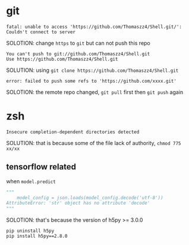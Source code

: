 # git 

```shell
fatal: unable to access 'https://github.com/Thomaszz4/Shell.git/': Couldn't connect to server
```

SOLOTION: change `https` to `git`  but can not push this repo

```shell
You can't push to git://github.com/Thomaszz4/Shell.git
Use https://github.com/Thomaszz4/Shell.git
```

SOLUTION: using `git clone https://github.com/Thomaszz4/Shell.git`

```shell
error: failed to push some refs to 'https://github.com/xxxx.git'
```

SOLOTION: the remote repo changed, `git pull` first then `git push` again

# zsh

```shell
Insecure completion-dependent directories detected
```

SOLUTION: that is because some of the file lack of authority, `chmod 775 xx/xx`

## tensorflow related

when `model.predict`

```python
"""
    model_config = json.loads(model_config.decode('utf-8'))
AttributeError: 'str' object has no attribute 'decode'
"""
```

SOLOTION: that's because the version of h5py >= 3.0.0

```shell
pip uninstall h5py
pip install h5py==2.8.0
```





